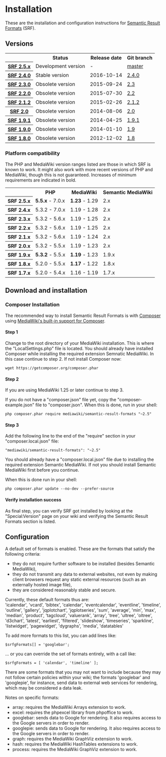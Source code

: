 # Installation

These are the installation and configuration instructions for [Semantic Result Formats](README.md) (SRF).

## Versions

<table>
	<tr>
		<th></th>
		<th>Status</th>
		<th>Release date</th>
		<th>Git branch</th>
	</tr>
	<tr>
		<th><a href="https://github.com/SemanticMediaWiki/SemanticResultFormats/blob/master/docs/RELEASE-NOTES.md">SRF 2.5.x</a></th>
		<td>Development version</td>
		<td>-</td>
		<td><a href="https://github.com/SemanticMediaWiki/SemanticResultFormats/tree/master">master</a></td>
	</tr>
	<tr>
		<th><a href="https://github.com/SemanticMediaWiki/SemanticResultFormats/blob/master/docs/RELEASE-NOTES.md">SRF 2.4.0</a></th>
		<td>Stable version</td>
		<td>2016-10-14</td>
		<td><a href="https://github.com/SemanticMediaWiki/SemanticResultFormats/tree/2.4.0">2.4.0</a></td>
	</tr>
	<tr>
		<th><a href="https://github.com/SemanticMediaWiki/SemanticResultFormats/blob/master/docs/RELEASE-NOTES.md">SRF 2.3.0</a></th>
		<td>Obsolete version</td>
		<td>2015-09-24</td>
		<td><a href="https://github.com/SemanticMediaWiki/SemanticResultFormats/tree/2.3">2.3</a></td>
	</tr>
	<tr>
		<th><a href="https://github.com/SemanticMediaWiki/SemanticResultFormats/blob/master/docs/RELEASE-NOTES.md">SRF 2.2.0</a></th>
		<td>Obsolete version</td>
		<td>2015-07-30</td>
		<td><a href="https://github.com/SemanticMediaWiki/SemanticResultFormats/tree/2.2">2.2</a></td>
	</tr>
	<tr>
		<th><a href="https://github.com/SemanticMediaWiki/SemanticResultFormats/blob/master/docs/RELEASE-NOTES.md">SRF 2.1.2</a></th>
		<td>Obsolete version</td>
		<td>2015-02-26</td>
		<td><a href="https://github.com/SemanticMediaWiki/SemanticResultFormats/tree/2.1.2">2.1.2</a></td>
	</tr>
	<tr>
		<th><a href="https://github.com/SemanticMediaWiki/SemanticResultFormats/blob/master/docs/RELEASE-NOTES.md">SRF 2.0</a></th>
		<td>Obsolete version</td>
		<td>2014-08-06</td>
		<td><a href="https://github.com/SemanticMediaWiki/SemanticResultFormats/tree/2.0">2.0</a></td>
	</tr>
	<tr>
		<th><a href="https://github.com/SemanticMediaWiki/SemanticResultFormats/blob/master/docs/RELEASE-NOTES.md">SRF 1.9.1</a></th>
		<td>Obsolete version</td>
		<td>2014-04-25</td>
		<td><a href="https://github.com/SemanticMediaWiki/SemanticResultFormats/tree/1.9.1">1.9.1</a></td>
	</tr>
	<tr>
		<th><a href="https://github.com/SemanticMediaWiki/SemanticResultFormats/blob/master/docs/RELEASE-NOTES.md">SRF 1.9.0</a></th>
		<td>Obsolete version</td>
		<td>2014-01-10</td>
		<td><a href="https://github.com/SemanticMediaWiki/SemanticResultFormats/tree/1.9">1.9</a></td>
	</tr>
	<tr>
		<th><a href="https://github.com/SemanticMediaWiki/SemanticResultFormats/blob/master/docs/RELEASE-NOTES.md">SRF 1.8.0</a></th>
		<td>Obsolete version</td>
		<td>2012-12-02</td>
		<td><a href="https://github.com/SemanticMediaWiki/SemanticResultFormats/tree/1.8">1.8</a></td>
	</tr>
</table>

### Platform compatibility

The PHP and MediaWiki version ranges listed are those in which SRF is known to work. It might also
work with more recent versions of PHP and MediaWiki, though this is not guaranteed. Increases of
minimum requirements are indicated in bold.

<table>
	<tr>
		<th></th>
		<th>PHP</th>
		<th>MediaWiki</th>
		<th>Semantic MediaWiki</th>
	</tr>
	<tr>
		<th>SRF 2.5.x</th>
		<td><strong>5.5.x</strong> - 7.0.x</td>
		<td><strong>1.23</strong> - 1.29</td>
		<td>2.x</td>
	<tr>
		<th>SRF 2.4.x</th>
		<td>5.3.2 - 7.0.x</td>
		<td>1.19 - 1.28</td>
		<td>2.x</td>
	</tr>
	<tr>
		<th>SRF 2.3.x</th>
		<td>5.3.2 - 5.6.x</td>
		<td>1.19 - 1.25</td>
		<td>2.x</td>
	</tr>
	<tr>
		<th>SRF 2.2.x</th>
		<td>5.3.2 - 5.6.x</td>
		<td>1.19 - 1.25</td>
		<td>2.x</td>
	</tr>
	<tr>
		<th>SRF 2.1.x</th>
		<td>5.3.2 - 5.6.x</td>
		<td>1.19 - 1.24</td>
		<td>2.x</td>
	</tr>
	<tr>
		<th>SRF 2.0.x</th>
		<td>5.3.2 - 5.5.x</td>
		<td>1.19 - 1.23</td>
		<td>2.x</td>
	</tr>
	<tr>
		<th>SRF 1.9.x</th>
		<td><strong>5.3.2</strong> - 5.5.x</td>
		<td><strong>1.19</strong> - 1.23</td>
		<td>1.9.x</td>
	</tr>
	<tr>
		<th>SRF 1.8.x</th>
		<td>5.2.0 - 5.5.x</td>
		<td><strong>1.17</strong> - 1.22</td>
		<td>1.8.x</td>
	</tr>
	<tr>
		<th>SRF 1.7.x</th>
		<td>5.2.0 - 5.4.x</td>
		<td>1.16 - 1.19</td>
		<td>1.7.x</td>
	</tr>
</table>

## Download and installation

### Composer Installation

The recommended way to install Semantic Result Formats is with [Composer](http://getcomposer.org)
using [MediaWiki's built-in support for Composer](https://www.mediawiki.org/wiki/Composer).

#### Step 1

Change to the root directory of your MediaWiki installation. This is where the "LocalSettings.php"
file is located. You should already have installed Composer while installing the required extension
Semnatic MediaWiki. In this case continue to step 2. If not install Composer now:

    wget https://getcomposer.org/composer.phar

#### Step 2

If you are using MediaWiki 1.25 or later continue to step 3.

If you do not have a "composer.json" file yet, copy the "composer-example.json" file to
"composer.json". When this is done, run in your shell:

    php composer.phar require mediawiki/semantic-result-formats "~2.5"

#### Step 3

Add the following line to the end of the "require" section in your "composer.local.json" file:

    "mediawiki/semantic-result-formats": "~2.5"

You should already have a "composer.local.json" file due to installing the required extension
Semantic MediaWiki. If not you should install Semantic MediaWiki first before you continue.

When this is done run in your shell:

    php composer.phar update --no-dev --prefer-source

#### Verify installation success

As final step, you can verify SRF got installed by looking at the "Special:Version" page on your
wiki and verifying the Semantic Result Formats section is listed.

## Configuration

A default set of formats is enabled. These are the formats that satisfy the following criteria:

* they do not require further software to be installed (besides Semantic MediaWiki),
* they do not transmit any data to external websites, not even by making client browsers request
  any static external resources (such as an externally hosted image file),
* they are considered reasonably stable and secure.

Currently, these default formats thus are:  
'icalendar', 'vcard', 'bibtex', 'calendar', 'eventcalendar', 'eventline', 'timeline', 'outline',
'gallery', 'jqplotchart', 'jqplotseries', 'sum', 'average', 'min', 'max', 'median', 'product',
'tagcloud', 'valuerank', 'array', 'tree', 'ultree', 'oltree', 'd3chart', 'latest', 'earliest',
'filtered', 'slideshow', 'timeseries', 'sparkline', 'listwidget', 'pagewidget', 'dygraphs', 'media',
'datatables'

To add more formats to this list, you can add lines like:

    $srfgFormats[] = 'googlebar';

... or you can override the set of formats entirely, with a call like:

    $srfgFormats = [ 'calendar', 'timeline' ];

There are some formats that you may not want to include because they may not follow certain policies
within your wiki; the formats 'googlebar' and 'googlepie', for instance, send data to external web
services for rendering, which may be considered a data leak.

Notes on specific formats:
* array: requires the MediaWiki Arrays extension to work.
* excel: requires the phpexcel library from phpoffice to work.
* googlebar: sends data to Google for rendering. It also requires
  access to the Google servers in order to render.
* googlepie: sends data to Google for rendering. It also requires
  access to the Google servers in order to render.
* graph: requires the MediaWiki GraphViz extension to work.
* hash: requires the MediaWiki HashTables extensions to work.
* process: requires the MediaWiki GraphViz extension to work.
